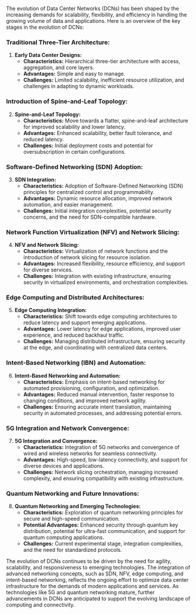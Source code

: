 The evolution of Data Center Networks (DCNs) has been shaped by the increasing demands for scalability, flexibility, and efficiency in handling the growing volume of data and applications. Here is an overview of the key stages in the evolution of DCNs:

### Traditional Three-Tier Architecture:

1. **Early Data Center Designs:**
   - **Characteristics:** Hierarchical three-tier architecture with access, aggregation, and core layers.
   - **Advantages:** Simple and easy to manage.
   - **Challenges:** Limited scalability, inefficient resource utilization, and challenges in adapting to dynamic workloads.

### Introduction of Spine-and-Leaf Topology:

2. **Spine-and-Leaf Topology:**
   - **Characteristics:** Move towards a flatter, spine-and-leaf architecture for improved scalability and lower latency.
   - **Advantages:** Enhanced scalability, better fault tolerance, and reduced latency.
   - **Challenges:** Initial deployment costs and potential for oversubscription in certain configurations.

### Software-Defined Networking (SDN) Adoption:

3. **SDN Integration:**
   - **Characteristics:** Adoption of Software-Defined Networking (SDN) principles for centralized control and programmability.
   - **Advantages:** Dynamic resource allocation, improved network automation, and easier management.
   - **Challenges:** Initial integration complexities, potential security concerns, and the need for SDN-compatible hardware.

### Network Function Virtualization (NFV) and Network Slicing:

4. **NFV and Network Slicing:**
   - **Characteristics:** Virtualization of network functions and the introduction of network slicing for resource isolation.
   - **Advantages:** Increased flexibility, resource efficiency, and support for diverse services.
   - **Challenges:** Integration with existing infrastructure, ensuring security in virtualized environments, and orchestration complexities.

### Edge Computing and Distributed Architectures:

5. **Edge Computing Integration:**
   - **Characteristics:** Shift towards edge computing architectures to reduce latency and support emerging applications.
   - **Advantages:** Lower latency for edge applications, improved user experience, and reduced backhaul traffic.
   - **Challenges:** Managing distributed infrastructure, ensuring security at the edge, and coordinating with centralized data centers.

### Intent-Based Networking (IBN) and Automation:

6. **Intent-Based Networking and Automation:**
   - **Characteristics:** Emphasis on intent-based networking for automated provisioning, configuration, and optimization.
   - **Advantages:** Reduced manual intervention, faster response to changing conditions, and improved network agility.
   - **Challenges:** Ensuring accurate intent translation, maintaining security in automated processes, and addressing potential errors.

### 5G Integration and Network Convergence:

7. **5G Integration and Convergence:**
   - **Characteristics:** Integration of 5G networks and convergence of wired and wireless networks for seamless connectivity.
   - **Advantages:** High-speed, low-latency connectivity, and support for diverse devices and applications.
   - **Challenges:** Network slicing orchestration, managing increased complexity, and ensuring compatibility with existing infrastructure.

### Quantum Networking and Future Innovations:

8. **Quantum Networking and Emerging Technologies:**
   - **Characteristics:** Exploration of quantum networking principles for secure and high-speed communication.
   - **Potential Advantages:** Enhanced security through quantum key distribution, potential for ultra-fast communication, and support for quantum computing applications.
   - **Challenges:** Current experimental stage, integration complexities, and the need for standardized protocols.

The evolution of DCNs continues to be driven by the need for agility, scalability, and responsiveness to emerging technologies. The integration of advanced networking concepts, such as SDN, NFV, edge computing, and intent-based networking, reflects the ongoing effort to optimize data center infrastructure for the demands of modern applications and services. As technologies like 5G and quantum networking mature, further advancements in DCNs are anticipated to support the evolving landscape of computing and connectivity.
